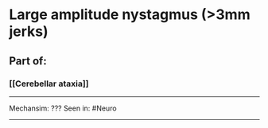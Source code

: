 # Large amplitude nystagmus (>3mm jerks)
## Part of:
### [[Cerebellar ataxia]]

---
Mechansim: ???
Seen in: #Neuro 

---
